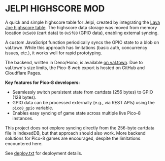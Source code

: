 # JELPI HIGHSCORE MOD

A quick and simple highscore table for Jelpi, created by integrating the [Lava Joe highscore table](https://github.com/pancelor/pico-8-highscore/tree/main?tab=readme-ov-file). The highscore data storage was moved from memory location `0x5e00` (cart data) to `0x5f80` (GPIO data), enabling external syncing.

A custom JavaScript function periodically syncs the GPIO state to a blob on val.town. While this approach has limitations (basic auth, concurrency issues, etc.), it works well for rapid prototyping.

The backend, written in Deno/Hono, is available [on val.town](https://www.val.town/x/Mal2994/jelpi/code/main.tsx). Due to val.town's size limits, the Pico-8 web export is hosted on GitHub and Cloudflare Pages.

**Key features for Pico-8 developers:**
- Seamlessly switch persistent state from cartdata (256 bytes) to GPIO (128 bytes).
- GPIO data can be processed externally (e.g., via REST APIs) using the `pico8_gpio` variable.
- Enables easy syncing of game state across multiple live Pico-8 instances.

This project does not explore syncing directly from the 256-byte cartdata file in IndexedDB, but that approach should also work. More backend solutions for Pico-8 games are encouraged, despite the limitations encountered here.

See [deploy.txt](deploy.txt) for deployment details. 
